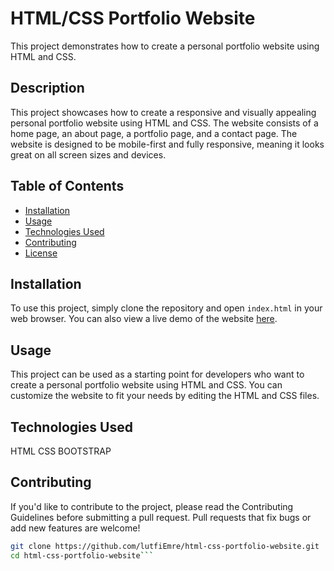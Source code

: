 # HTML/CSS Portfolio Website

This project demonstrates how to create a personal portfolio website using HTML and CSS.

## Description

This project showcases how to create a responsive and visually appealing personal portfolio website using HTML and CSS. The website consists of a home page, an about page, a portfolio page, and a contact page. The website is designed to be mobile-first and fully responsive, meaning it looks great on all screen sizes and devices.

## Table of Contents

- [Installation](#installation)
- [Usage](#usage)
- [Technologies Used](#technologies-used)
- [Contributing](#contributing)
- [License](#license)

## Installation

To use this project, simply clone the repository and open `index.html` in your web browser. You can also view a live demo of the website [here](https://lutfiemre.github.io/html-css-portfolio-website/).
## Usage

This project can be used as a starting point for developers who want to create a personal portfolio website using HTML and CSS. You can customize the website to fit your needs by editing the HTML and CSS files.

## Technologies Used
HTML
CSS
BOOTSTRAP

## Contributing

If you'd like to contribute to the project, please read the Contributing Guidelines before submitting a pull request. Pull requests that fix bugs or add new features are welcome!

```bash
git clone https://github.com/lutfiEmre/html-css-portfolio-website.git
cd html-css-portfolio-website```
